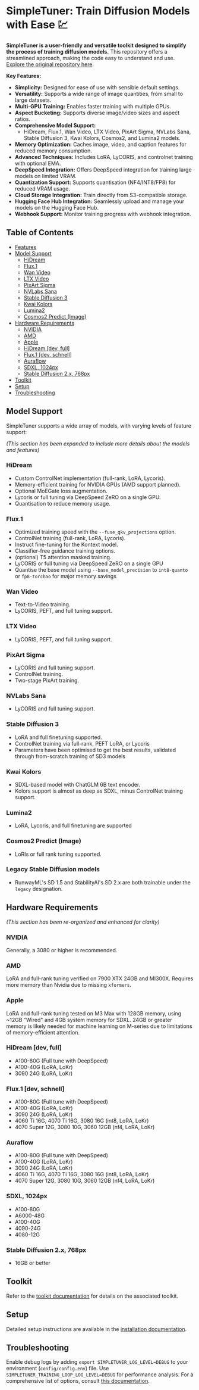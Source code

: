 # SimpleTuner: Train Diffusion Models with Ease 💹

**SimpleTuner is a user-friendly and versatile toolkit designed to simplify the process of training diffusion models.** This repository offers a streamlined approach, making the code easy to understand and use. [Explore the original repository here](https://github.com/bghira/SimpleTuner).

**Key Features:**

*   **Simplicity:** Designed for ease of use with sensible default settings.
*   **Versatility:** Supports a wide range of image quantities, from small to large datasets.
*   **Multi-GPU Training:** Enables faster training with multiple GPUs.
*   **Aspect Bucketing:** Supports diverse image/video sizes and aspect ratios.
*   **Comprehensive Model Support:**
    *   HiDream, Flux.1, Wan Video, LTX Video, PixArt Sigma, NVLabs Sana, Stable Diffusion 3, Kwai Kolors, Cosmos2, and Lumina2 models.
*   **Memory Optimization:** Caches image, video, and caption features for reduced memory consumption.
*   **Advanced Techniques:** Includes LoRA, LyCORIS, and controlnet training with optional EMA.
*   **DeepSpeed Integration:** Offers DeepSpeed integration for training large models on limited VRAM.
*   **Quantization Support:** Supports quantisation (NF4/INT8/FP8) for reduced VRAM usage.
*   **Cloud Storage Integration:** Train directly from S3-compatible storage.
*   **Hugging Face Hub Integration:** Seamlessly upload and manage your models on the Hugging Face Hub.
*   **Webhook Support:** Monitor training progress with webhook integration.

## Table of Contents

-   [Features](#features)
-   [Model Support](#model-support)
    -   [HiDream](#hidream)
    -   [Flux.1](#flux-1)
    -   [Wan Video](#wan-video)
    -   [LTX Video](#ltx-video)
    -   [PixArt Sigma](#pixart-sigma)
    -   [NVLabs Sana](#nvlabs-sana)
    -   [Stable Diffusion 3](#stable-diffusion-3)
    -   [Kwai Kolors](#kwai-kolors)
    -   [Lumina2](#lumina2)
    -   [Cosmos2 Predict (Image)](#cosmos2-predict-image)
-   [Hardware Requirements](#hardware-requirements)
    -   [NVIDIA](#nvidia)
    -   [AMD](#amd)
    -   [Apple](#apple)
    -   [HiDream [dev, full]](#hidream-dev-full)
    -   [Flux.1 [dev, schnell]](#flux1-dev-schnell)
    -   [Auraflow](#auraflow)
    -   [SDXL, 1024px](#sdxl-1024px)
    -   [Stable Diffusion 2.x, 768px](#stable-diffusion-2x-768px)
-   [Toolkit](#toolkit)
-   [Setup](#setup)
-   [Troubleshooting](#troubleshooting)

## Model Support

SimpleTuner supports a wide array of models, with varying levels of feature support:

*(This section has been expanded to include more details about the models and features)*

### HiDream

*   Custom ControlNet implementation (full-rank, LoRA, Lycoris).
*   Memory-efficient training for NVIDIA GPUs (AMD support planned).
*   Optional MoEGate loss augmentation.
*   Lycoris or full tuning via DeepSpeed ZeRO on a single GPU.
*   Quantisation to reduce memory usage.

### Flux.1

*   Optimized training speed with the `--fuse_qkv_projections` option.
*   ControlNet training (full-rank, LoRA, Lycoris).
*   Instruct fine-tuning for the Kontext model.
*   Classifier-free guidance training options.
*   (optional) T5 attention masked training.
*   LyCORIS or full tuning via DeepSpeed ZeRO on a single GPU
*   Quantise the base model using `--base_model_precision` to `int8-quanto` or `fp8-torchao` for major memory savings

### Wan Video

*   Text-to-Video training.
*   LyCORIS, PEFT, and full tuning support.

### LTX Video

*   LyCORIS, PEFT, and full tuning support.

### PixArt Sigma

*   LyCORIS and full tuning support.
*   ControlNet training.
*   Two-stage PixArt training.

### NVLabs Sana

*   LyCORIS and full tuning support.

### Stable Diffusion 3

*   LoRA and full finetuning supported.
*   ControlNet training via full-rank, PEFT LoRA, or Lycoris
*   Parameters have been optimised to get the best results, validated through from-scratch training of SD3 models

### Kwai Kolors

*   SDXL-based model with ChatGLM 6B text encoder.
*   Kolors support is almost as deep as SDXL, minus ControlNet training support.

### Lumina2

*   LoRA, Lycoris, and full finetuning are supported

### Cosmos2 Predict (Image)

*   LoRIs or full rank tuning supported.

### Legacy Stable Diffusion models

*   RunwayML's SD 1.5 and StabilityAI's SD 2.x are both trainable under the `legacy` designation.

## Hardware Requirements

*(This section has been re-organized and enhanced for clarity)*

### NVIDIA

Generally, a 3080 or higher is recommended.

### AMD

LoRA and full-rank tuning verified on 7900 XTX 24GB and MI300X. Requires more memory than Nvidia due to missing `xformers`.

### Apple

LoRA and full-rank tuning tested on M3 Max with 128GB memory, using ~12GB "Wired" and 4GB system memory for SDXL. 24GB or greater memory is likely needed for machine learning on M-series due to limitations of memory-efficient attention.

### HiDream [dev, full]

*   A100-80G (Full tune with DeepSpeed)
*   A100-40G (LoRA, LoKr)
*   3090 24G (LoRA, LoKr)

### Flux.1 [dev, schnell]

*   A100-80G (Full tune with DeepSpeed)
*   A100-40G (LoRA, LoKr)
*   3090 24G (LoRA, LoKr)
*   4060 Ti 16G, 4070 Ti 16G, 3080 16G (int8, LoRA, LoKr)
*   4070 Super 12G, 3080 10G, 3060 12GB (nf4, LoRA, LoKr)

### Auraflow

*   A100-80G (Full tune with DeepSpeed)
*   A100-40G (LoRA, LoKr)
*   3090 24G (LoRA, LoKr)
*   4060 Ti 16G, 4070 Ti 16G, 3080 16G (int8, LoRA, LoKr)
*   4070 Super 12G, 3080 10G, 3060 12GB (nf4, LoRA, LoKr)

### SDXL, 1024px

*   A100-80G
*   A6000-48G
*   A100-40G
*   4090-24G
*   4080-12G

### Stable Diffusion 2.x, 768px

*   16GB or better

## Toolkit

Refer to the [toolkit documentation](/toolkit/README.md) for details on the associated toolkit.

## Setup

Detailed setup instructions are available in the [installation documentation](/INSTALL.md).

## Troubleshooting

Enable debug logs by adding `export SIMPLETUNER_LOG_LEVEL=DEBUG` to your environment (`config/config.env`) file. Use `SIMPLETUNER_TRAINING_LOOP_LOG_LEVEL=DEBUG` for performance analysis.
For a comprehensive list of options, consult [this documentation](/OPTIONS.md).